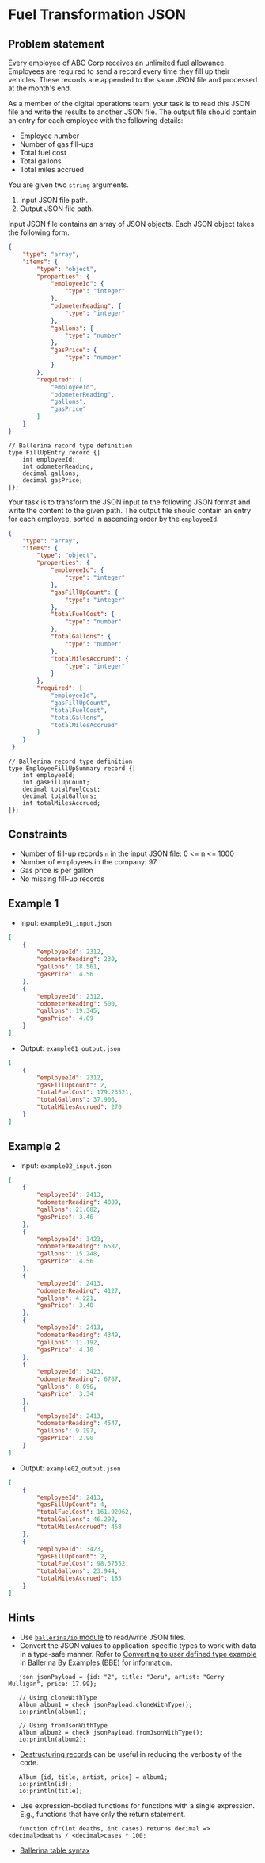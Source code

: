 # Fuel Transformation JSON

## Problem statement

Every employee of ABC Corp receives an unlimited fuel allowance. Employees are required to send a record every time they fill up their vehicles. These records are appended to the same JSON file and processed at the month's end.

As a member of the digital operations team, your task is to read this JSON file and write the results to another JSON file. The output file should contain an entry for each employee with the following details:

- Employee number
- Number of gas fill-ups
- Total fuel cost
- Total gallons
- Total miles accrued

You are given two `string` arguments.

1. Input JSON file path.
1. Output JSON file path.

Input JSON file contains an array of JSON objects. Each JSON object takes the following form.


```json
{
    "type": "array",
    "items": {
        "type": "object",
        "properties": {
            "employeeId": {
                "type": "integer"
            },
            "odometerReading": {
                "type": "integer"
            },
            "gallons": {
                "type": "number"
            },
            "gasPrice": {
                "type": "number"
            }
        },
        "required": [
            "employeeId",
            "odometerReading",
            "gallons",
            "gasPrice"
        ]
    }
}
```

```ballerina
// Ballerina record type definition
type FillUpEntry record {|
    int employeeId;
    int odometerReading;
    decimal gallons;
    decimal gasPrice;
|};
```

Your task is to transform the JSON input to the following JSON format and write the content to the given path. The output file should contain an entry for each employee, sorted in ascending order by the `employeeId`.

```json
{
    "type": "array",
    "items": {
        "type": "object",
        "properties": {
            "employeeId": {
                "type": "integer"
            },
            "gasFillUpCount": {
                "type": "integer"
            },
            "totalFuelCost": {
                "type": "number"
            },
            "totalGallons": {
                "type": "number"
            },
            "totalMilesAccrued": {
                "type": "integer"
            }
        },
        "required": [
            "employeeId",
            "gasFillUpCount",
            "totalFuelCost",
            "totalGallons",
            "totalMilesAccrued"
        ]
    }
 }
```

```ballerina
// Ballerina record type definition
type EmployeeFillUpSummary record {|
    int employeeId;
    int gasFillUpCount;
    decimal totalFuelCost;
    decimal totalGallons;
    int totalMilesAccrued;
|};
```

## Constraints

- Number of fill-up records `n` in the input JSON file:  0 <= n <= 1000
- Number of employees in the company: 97
- Gas price is per gallon
- No missing fill-up records

## Example 1

- Input: `example01_input.json`

```json
[
    {
        "employeeId": 2312,
        "odometerReading": 230,
        "gallons": 18.561,
        "gasPrice": 4.56
    },
    {
        "employeeId": 2312,
        "odometerReading": 500,
        "gallons": 19.345,
        "gasPrice": 4.89
    }
]
```

- Output: `example01_output.json`

```json
[
    {
        "employeeId": 2312,
        "gasFillUpCount": 2,
        "totalFuelCost": 179.23521,
        "totalGallons": 37.906,
        "totalMilesAccrued": 270
    }
]
```

## Example 2

- Input: `example02_input.json`

```json
[
    {
        "employeeId": 2413,
        "odometerReading": 4089,
        "gallons": 21.682,
        "gasPrice": 3.46
    },
    {
        "employeeId": 3423,
        "odometerReading": 6582,
        "gallons": 15.248,
        "gasPrice": 4.56
    },
    {
        "employeeId": 2413,
        "odometerReading": 4127,
        "gallons": 4.221,
        "gasPrice": 3.40
    },
    {
        "employeeId": 2413,
        "odometerReading": 4349,
        "gallons": 11.192,
        "gasPrice": 4.10
    },
    {
        "employeeId": 3423,
        "odometerReading": 6767,
        "gallons": 8.696,
        "gasPrice": 3.34
    },
    {
        "employeeId": 2413,
        "odometerReading": 4547,
        "gallons": 9.197,
        "gasPrice": 2.90
    }
]

```

- Output: `example02_output.json`

```json
[
    {
        "employeeId": 2413,
        "gasFillUpCount": 4,
        "totalFuelCost": 161.92962,
        "totalGallons": 46.292,
        "totalMilesAccrued": 458
    },
    {
        "employeeId": 3423,
        "gasFillUpCount": 2,
        "totalFuelCost": 98.57552,
        "totalGallons": 23.944,
        "totalMilesAccrued": 185
    }
]
```

## Hints

- Use [`ballerina/io` module](https://lib.ballerina.io/ballerina/io/latest) to read/write JSON files.
- Convert the JSON values to application-specific types to work with data in a type-safe manner. Refer to [Converting to user defined type example](https://ballerina.io/learn/by-example/convert-from-json-to-user-defined-type) in Ballerina By Examples (BBE) for information.

```ballerina
   json jsonPayload = {id: "2", title: "Jeru", artist: "Gerry Mulligan", price: 17.99};

   // Using cloneWithType  
   Album album1 = check jsonPayload.cloneWithType();
   io:println(album1);
 
   // Using fromJsonWithType
   Album album2 = check jsonPayload.fromJsonWithType();
   io:println(album2);
```

- [Destructuring records](https://ballerina.io/learn/by-example/destructure-records-using-query) can be useful in reducing the verbosity of the code.

```ballerina
   Album {id, title, artist, price} = album1;
   io:println(id);
   io:println(title);
```

- Use expression-bodied functions for functions with a single expression. E.g., functions that have only the return statement.

```ballerina
   function cfr(int deaths, int cases) returns decimal => <decimal>deaths / <decimal>cases * 100;
```

- [Ballerina table syntax](https://ballerina.io/learn/by-example/table)
